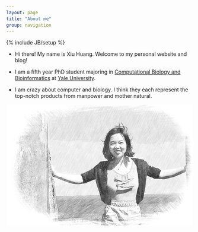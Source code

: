```yaml
---
layout: page
title: "About me"
group: navigation
---
```


{% include JB/setup %}

* Hi there! My name is Xiu Huang. Welcome to my personal website and blog!

* I am a fifth year PhD student majoring in [Computational Biology and Bioinformatics](http://cbb.yale.edu/) at [Yale University](http://www.yale.edu/).

* I am crazy about computer and biology. I think they each represent the top-notch
    products from manpower and mother natural.

![](./assets/images/IMG_2094-4.png)

